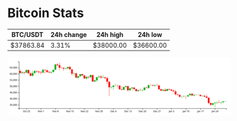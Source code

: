 # Bitcoin Stats

BTC/USDT|24h change|24h high|24h low|
|---|---|---|---|
|$37863.84|3.31%|$38000.00|$36600.00|

<img src="./chart.svg">
